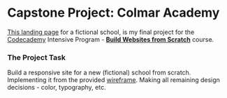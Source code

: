 # Capstone Project: Colmar Academy 

[This landing page][1] for a fictional school, is my final project for the [Codecademy][1] Intensive Program - [**Build Websites from Scratch**][2] course. 

### The Project Task 

Build a responsive site for a new (fictional) school from scratch. Implementing it from the provided [wireframe][4]. Making all remaining design decisions - color, typography, etc. 

[1]: https://nabrus.github.io/colmar-academy  "Colmar Academy"
[2]: https://www.codecademy.com  "codecademy"
[3]: https://www.codecademy.com/pro/intensive/build-websites-from-scratch/ "Intensive course"
[4]: resources/colmar-academy-spec.pdf "wireframe"
